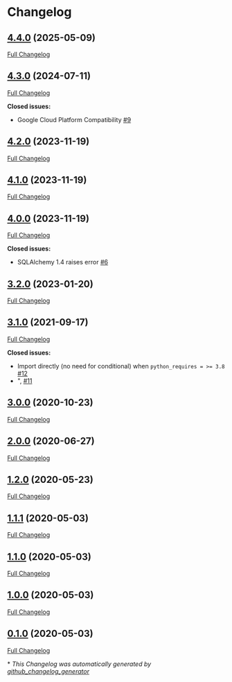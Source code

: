# Changelog

## [4.4.0](https://github.com/dermatologist/pyomop/tree/4.4.0) (2025-05-09)

[Full Changelog](https://github.com/dermatologist/pyomop/compare/4.3.0...4.4.0)

## [4.3.0](https://github.com/dermatologist/pyomop/tree/4.3.0) (2024-07-11)

[Full Changelog](https://github.com/dermatologist/pyomop/compare/4.2.0...4.3.0)

**Closed issues:**

- Google Cloud Platform Compatibility [\#9](https://github.com/dermatologist/pyomop/issues/9)

## [4.2.0](https://github.com/dermatologist/pyomop/tree/4.2.0) (2023-11-19)

[Full Changelog](https://github.com/dermatologist/pyomop/compare/4.1.0...4.2.0)

## [4.1.0](https://github.com/dermatologist/pyomop/tree/4.1.0) (2023-11-19)

[Full Changelog](https://github.com/dermatologist/pyomop/compare/4.0.0...4.1.0)

## [4.0.0](https://github.com/dermatologist/pyomop/tree/4.0.0) (2023-11-19)

[Full Changelog](https://github.com/dermatologist/pyomop/compare/3.2.0...4.0.0)

**Closed issues:**

- SQLAlchemy 1.4 raises error [\#6](https://github.com/dermatologist/pyomop/issues/6)

## [3.2.0](https://github.com/dermatologist/pyomop/tree/3.2.0) (2023-01-20)

[Full Changelog](https://github.com/dermatologist/pyomop/compare/3.1.0...3.2.0)

## [3.1.0](https://github.com/dermatologist/pyomop/tree/3.1.0) (2021-09-17)

[Full Changelog](https://github.com/dermatologist/pyomop/compare/3.0.0...3.1.0)

**Closed issues:**

- Import directly \(no need for conditional\) when `python_requires = >= 3.8` [\#12](https://github.com/dermatologist/pyomop/issues/12)
- ", [\#11](https://github.com/dermatologist/pyomop/issues/11)

## [3.0.0](https://github.com/dermatologist/pyomop/tree/3.0.0) (2020-10-23)

[Full Changelog](https://github.com/dermatologist/pyomop/compare/2.0.0...3.0.0)

## [2.0.0](https://github.com/dermatologist/pyomop/tree/2.0.0) (2020-06-27)

[Full Changelog](https://github.com/dermatologist/pyomop/compare/1.2.0...2.0.0)

## [1.2.0](https://github.com/dermatologist/pyomop/tree/1.2.0) (2020-05-23)

[Full Changelog](https://github.com/dermatologist/pyomop/compare/1.1.1...1.2.0)

## [1.1.1](https://github.com/dermatologist/pyomop/tree/1.1.1) (2020-05-03)

[Full Changelog](https://github.com/dermatologist/pyomop/compare/1.1.0...1.1.1)

## [1.1.0](https://github.com/dermatologist/pyomop/tree/1.1.0) (2020-05-03)

[Full Changelog](https://github.com/dermatologist/pyomop/compare/1.0.0...1.1.0)

## [1.0.0](https://github.com/dermatologist/pyomop/tree/1.0.0) (2020-05-03)

[Full Changelog](https://github.com/dermatologist/pyomop/compare/0.1.0...1.0.0)

## [0.1.0](https://github.com/dermatologist/pyomop/tree/0.1.0) (2020-05-03)

[Full Changelog](https://github.com/dermatologist/pyomop/compare/c647331d8bcb13f0353f85a49ed552294631fee3...0.1.0)



\* *This Changelog was automatically generated by [github_changelog_generator](https://github.com/github-changelog-generator/github-changelog-generator)*
